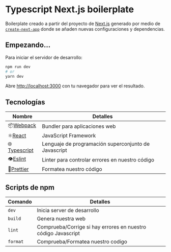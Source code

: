 # Typescript Next.js boilerplate

Boilerplate creado a partir del proyecto de [Next.js](https://nextjs.org/) generado por medio de [`create-next-app`](https://github.com/vercel/next.js/tree/canary/packages/create-next-app) donde se añaden nuevas configuraciones y dependencias.

## Empezando...

Para iniciar el servidor de desarrollo:

```bash
npm run dev
# or
yarn dev
```

Abre [http://localhost:3000](http://localhost:3000) con tu navegador para ver el resultado.

## Tecnologías

| Nombre                                                   | Detalles                                             |
| -------------------------------------------------------- | ---------------------------------------------------- |
| 📦[Webpack](https://webpack.js.org/)                     | Bundler para aplicaciones web                        |
| ⚛️[React](https://es.reactjs.org/)                       | JavaScript Framework                                 |
| 🌐[Typescript](https://es.wikipedia.org/wiki/TypeScript) | Lenguaje de programación superconjunto de Javascript |
| 👁️[Eslint](https://eslint.org/)                          | Linter para controlar errores en nuestro código      |
| 🦋[Prettier](https://prettier.io/)                       | Formatea nuestro código                              |

## Scripts de npm

| Comando  | Detalles                                                      |
| -------- | ------------------------------------------------------------- |
| `dev`    | Inicia server de desarrollo                                   |
| `build`  | Genera nuestra web                                            |
| `lint`   | Comprueba/Corrige si hay errores en nuestro código Javascript |
| `format` | Comprueba/Formatea nuestro codigo                             |
